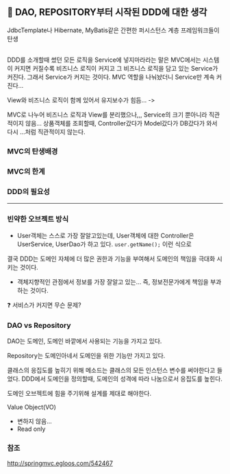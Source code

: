 ## :pushpin: DAO, REPOSITORY부터 시작된 DDD에 대한 생각

JdbcTemplate나 Hibernate, MyBatis같은 간편한 퍼시스턴스 계층 프레임워크들이 탄생

## 

DDD를 소개할때 썼던 모든 로직을 Service에 넣지마라라는 말은 MVC에서는 시스템이 커지면 커질수록 비즈니스 로직이 커지고 그 비즈니스 로직을 담고 있는 Service가 커진다. 그래서 Service가 커지는 것이다. MVC 역할을 나눠놨더니 Service만 계속 커진다...

View와 비즈니스 로직이 함께 있어서 유지보수가 힘듬... ->

MVC로 나누어 비즈니스 로직과 View를 분리했으나,,, Service의 크기 뿐아니라 직관적이지 않음... 상품객체를 조회할때, Controller갔다가 Model갔다가 DB갔다가 와서 다시 ...처럼 직관적이지 않는다.





### MVC의 탄생배경

### MVC의 한계

### DDD의 필요성

---

### 빈약한 오브젝트 방식

- User객체는 스스로 가장 잘알고있는데, User객체에 대한 Controller은 UserService, UserDao가 하고 있다. ```user.getName();``` 이런 식으로

결국 DDD는 도메인 자체에 더 많은 권한과 기능을 부여해서 도메인의 책임을 극대화 시키는 것이다.

- 객체지향적인 관점에서 정보를 가장 잘알고 있는... 즉, 정보전문가에게 책임을 부과하는 것이다.



:question: 서비스가 커지면 무슨 문제?



### DAO vs Repository

DAO는 도메인, 도메인 바깥에서 사용되는 기능을 가지고 있다.

Repository는 도메인아네서 도메인을 위한 기능만 가지고 있다.



클래스의 응집도를 높히기 위해 메소드는 클래스의 모든 인스턴스 변수를 써야한다고 들었다. DDD에서 도메인을 정의할때, 도메인의 성격에 따라 나눔으로서 응집도를 높힌다.

도메인 오브젝트에 힘을 주기위해 설계를 제대로 해야한다.



Value Object(VO) 

- 변하지 않음... 
- Read only



### 참조

http://springmvc.egloos.com/542467
